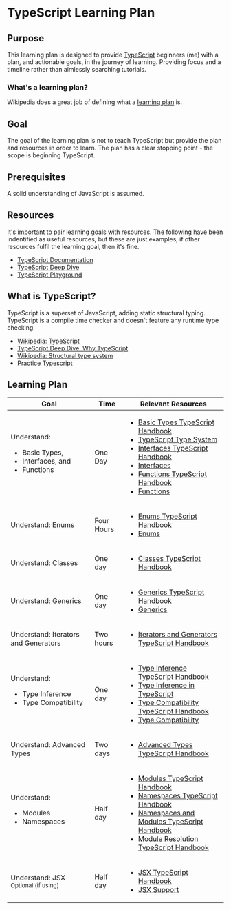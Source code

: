 # TypeScript Learning Plan

## Purpose

This learning plan is designed to provide [TypeScript](https://www.typescriptlang.org/) beginners (me) with a plan, and actionable goals, in the journey of learning. Providing focus and a timeline rather than aimlessly searching tutorials.

### What's a learning plan?

Wikipedia does a great job of defining what a [learning plan](https://en.wikipedia.org/wiki/Learning_plan) is.

## Goal

The goal of the learning plan is not to teach TypeScript but provide the plan and resources in order to learn. The plan has a clear stopping point - the scope is beginning TypeScript.

## Prerequisites

A solid understanding of JavaScript is assumed.

## Resources

It's important to pair learning goals with resources. The following have been indentified as useful resources, but these are just examples, if other resources fulfil the learning goal, then it's fine.

-   [TypeScript Documentation](https://www.typescriptlang.org/docs/home.html)
-   [TypeScript Deep Dive](https://basarat.gitbooks.io/typescript/)
-   [TypeScript Playground](https://www.typescriptlang.org/play/index.html)

## What is TypeScript?

TypeScript is a superset of JavaScript, adding static structural typing. TypeScript is a compile time checker and doesn't feature any runtime type checking.

-   [Wikipedia: TypeScript](https://en.wikipedia.org/wiki/TypeScript)
-   [TypeScript Deep Dive: Why TypeScript](https://basarat.gitbooks.io/typescript/docs/why-typescript.html)
-   [Wikipedia: Structural type system](https://en.wikipedia.org/wiki/Structural_type_system)
- [Practice Typescript](https://exercism.io/tracks/typescript)

## Learning Plan

<table>
	<thead>
		<tr>
			<th>Goal</th>
			<th>Time</th>
			<th>Relevant Resources</th>
		</tr>
	</thead>
	<tbody>
		<tr>
			<td>Understand:
				<ul>
					<li>Basic Types,</li>
					<li>Interfaces, and</li>
					<li>Functions</li>
				</ul>
			</td>
			<td>One Day</td>
			<td>
				<ul>
					<li>
						<a href="https://www.typescriptlang.org/docs/handbook/basic-types.html">Basic Types TypeScript Handbook</a>
					</li>
					<li>
						<a href="https://basarat.gitbooks.io/typescript/docs/types/type-system.html">TypeScript Type System</a>
					</li>
					<li>
						<a href="https://www.typescriptlang.org/docs/handbook/interfaces.html">Interfaces TypeScript Handbook</a>
					</li>
					<li>
						<a href="https://basarat.gitbooks.io/typescript/docs/types/interfaces.html">Interfaces</a>
					</li>
					<li>
						<a href="https://www.typescriptlang.org/docs/handbook/functions.html">Functions TypeScript Handbook</a>
					</li>
					<li>
						<a href="https://basarat.gitbooks.io/typescript/docs/types/functions.html">Functions</a>
					</li>
				</ul>
			</td>
		</tr>
		<tr>
			<td>Understand: Enums</td>
			<td>Four Hours</td>
			<td>
				<ul>
					<li><a href="https://www.typescriptlang.org/docs/handbook/enums.html">Enums TypeScript Handbook</a></li>
					<li><a href="https://basarat.gitbooks.io/typescript/docs/enums.html">Enums</a></li>
				</ul>
			</td>
		</tr>
		<tr>
			<td>Understand: Classes</td>
			<td>One day</td>
			<td>
				<ul>
					<li><a href="https://www.typescriptlang.org/docs/handbook/classes.html">Classes TypeScript Handbook</a></li>
				</ul>
			</td>
		</tr>
		<tr>
			<td>Understand: Generics</td>
			<td>One day</td>
			<td>
				<ul>
					<li><a href="https://www.typescriptlang.org/docs/handbook/generics.html">Generics TypeScript Handbook</a></li>
					<li><a href="https://basarat.gitbooks.io/typescript/docs/types/generics.html">Generics</a></li>
				</ul>
			</td>
		</tr>
		<tr>
			<td>
				Understand: Iterators and Generators
			</td>
			<td>Two hours</td>
			<td>
				<ul>
					<li><a href="https://www.typescriptlang.org/docs/handbook/iterators-and-generators.html">Iterators and Generators TypeScript Handbook</a></li>
				</ul>
			</td>
		</tr>
		<tr>
			<td>Understand:
				<ul>
					<li>Type Inference</li>
					<li>Type Compatibility</li>
				</ul>
			</td>
			<td>One day</td>
			<td>
				<ul>
					<li><a href="https://www.typescriptlang.org/docs/handbook/type-inference.html">Type Inference TypeScript Handbook</a></li>
					<li><a href="https://basarat.gitbooks.io/typescript/docs/types/type-inference.html">Type Inference in TypeScript</a></li>
					<li><a href="https://www.typescriptlang.org/docs/handbook/type-compatibility.html">Type Compatibility TypeScript Handbook</a></li>
					<li><a href="https://basarat.gitbooks.io/typescript/docs/types/type-compatibility.html">Type Compatibility</a></li>
				</ul>
			</td>
		</tr>
		<tr>
			<td>
				Understand: Advanced Types
			</td>
			<td>Two days</td>
			<td>
				<ul>
					<li><a href="https://www.typescriptlang.org/docs/handbook/advanced-types.html">Advanced Types TypeScript Handbook</a></li>
				</ul>
			</td>
		</tr>
		<tr>
			<td>
				Understand:
				<ul>
					<li>Modules</li>
					<li>Namespaces</li>
				</ul>
			</td>
			<td>Half day</td>
			<td>
				<ul>
					<li><a href="https://www.typescriptlang.org/docs/handbook/modules.html">Modules TypeScript Handbook</a></li>
					<li><a href="https://www.typescriptlang.org/docs/handbook/namespaces.html">Namespaces TypeScript Handbook</a></li>
					<li><a href="https://www.typescriptlang.org/docs/handbook/namespaces-and-modules.html">Namespaces and Modules TypeScript Handbook</a></li>
					<li><a href="https://www.typescriptlang.org/docs/handbook/module-resolution.html">Module Resolution TypeScript Handbook</a></li>
				</ul>
			</td>
		</tr>
		<tr>
			<td>
				Understand: JSX<br>
				<small>Optional (if using)</small>
			</td>
			<td>Half day</td>
			<td>
				<ul>
					<li><a href="https://www.typescriptlang.org/docs/handbook/jsx.html">JSX TypeScript Handbook</a></li>
					<li><a href="https://basarat.gitbooks.io/typescript/docs/jsx/tsx.html">JSX Support</a></li>
				</ul>
			</td>
		</tr>
	</tbody>
</table>
